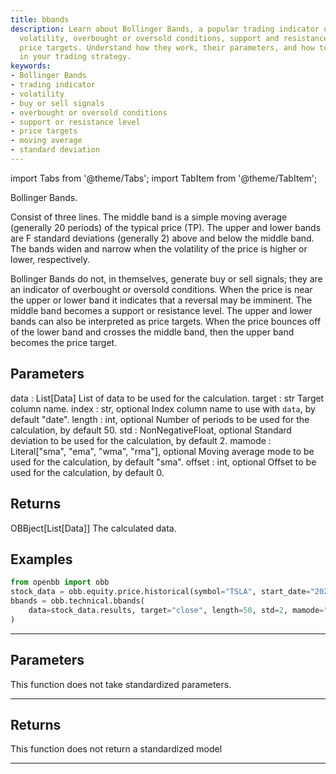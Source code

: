 ```yaml
---
title: bbands
description: Learn about Bollinger Bands, a popular trading indicator used to identify
  volatility, overbought or oversold conditions, support and resistance levels, and
  price targets. Understand how they work, their parameters, and how to use them effectively
  in your trading strategy.
keywords:
- Bollinger Bands
- trading indicator
- volatility
- buy or sell signals
- overbought or oversold conditions
- support or resistance level
- price targets
- moving average
- standard deviation
---
```



<!-- markdownlint-disable MD012 MD031 MD033 -->

import Tabs from '@theme/Tabs';
import TabItem from '@theme/TabItem';

Bollinger Bands.

Consist of three lines. The middle band is a simple moving average (generally 20
periods) of the typical price (TP). The upper and lower bands are F standard
deviations (generally 2) above and below the middle band.
The bands widen and narrow when the volatility of the price is higher or lower,
respectively.

Bollinger Bands do not, in themselves, generate buy or sell signals;
they are an indicator of overbought or oversold conditions. When the price is near the
upper or lower band it indicates that a reversal may be imminent. The middle band
becomes a support or resistance level. The upper and lower bands can also be
interpreted as price targets. When the price bounces off of the lower band and crosses
the middle band, then the upper band becomes the price target.

Parameters
----------
data : List[Data]
List of data to be used for the calculation.
target : str
Target column name.
index : str, optional
Index column name to use with `data`, by default "date".
length : int, optional
Number of periods to be used for the calculation, by default 50.
std : NonNegativeFloat, optional
Standard deviation to be used for the calculation, by default 2.
mamode : Literal["sma", "ema", "wma", "rma"], optional
Moving average mode to be used for the calculation, by default "sma".
offset : int, optional
Offset to be used for the calculation, by default 0.

Returns
-------
OBBject[List[Data]]
The calculated data.

Examples
--------
```python
from openbb import obb
stock_data = obb.equity.price.historical(symbol="TSLA", start_date="2023-01-01", provider="fmp")
bbands = obb.technical.bbands(
    data=stock_data.results, target="close", length=50, std=2, mamode="sma", offset=0
)
```


---

## Parameters

This function does not take standardized parameters.

---

## Returns

This function does not return a standardized model

---

